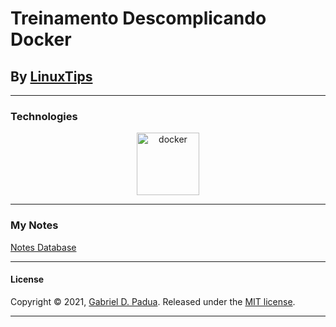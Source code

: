 # Treinamento Descomplicando Docker

## By [LinuxTips](https://school.linuxtips.io/courses/)



---

### Technologies


<div align="center">

<img alt="docker" width="100px" src="https://img.icons8.com/color/48/000000/docker.png"/>

</div>



---

### My Notes

[Notes Database](https://www.notion.so/5714c6de8c034903a40a8d407de0f379?v=806e5171a0cb4e82b3171be90b3f993d)

---

#### License

Copyright © 2021, [Gabriel D. Padua](https://github.com/gabrielDpadua21).
Released under the [MIT license](LICENSE).

***
